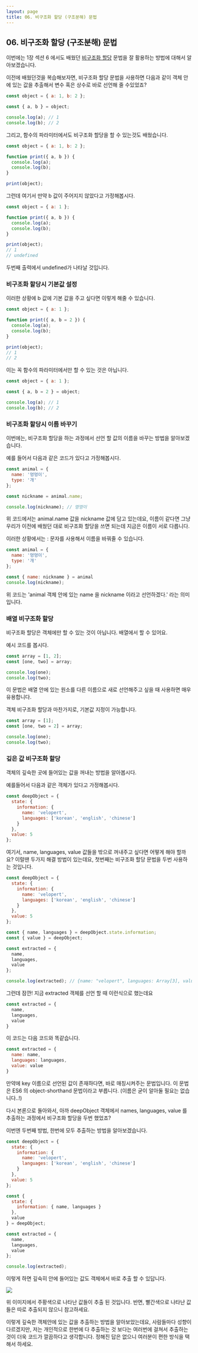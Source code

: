 ```yaml
---
layout: page
title: 06. 비구조화 할당 (구조분해) 문법
---
```


## 06. 비구조화 할당 (구조분해) 문법

이번에는 1장 섹션 6 에서도 배웠던 [비구조화 할당](https://learnjs.vlpt.us/basics/06-object.html#%EA%B0%9D%EC%B2%B4-%EB%B9%84%EA%B5%AC%EC%A1%B0%ED%99%94-%ED%95%A0%EB%8B%B9) 문법을 잘 활용하는 방법에 대해서 알아보겠습니다.

이전에 배웠던것을 복습해보자면, 비구조화 할당 문법을 사용하면 다음과 같이 객체 안에 있는 값을 추출해서 변수 혹은 상수로 바로 선언해 줄 수있었죠?

```javascript
const object = { a: 1, b: 2 };

const { a, b } = object;

console.log(a); // 1
console.log(b); // 2
```

그리고, 함수의 파라미터에서도 비구조화 할당을 할 수 있는것도 배웠습니다.

```javascript
const object = { a: 1, b: 2 };

function print({ a, b }) {
  console.log(a);
  console.log(b);
}

print(object);
```

그런데 여기서 만약 b 값이 주어지지 않았다고 가정해봅시다.

```javascript
const object = { a: 1 };

function print({ a, b }) {
  console.log(a);
  console.log(b);
}

print(object);
// 1
// undefined
```

두번째 출력에서 undefined가 나타날 것입니다. 

### 비구조화 할당시 기본값 설정

이러한 상황에 b 값에 기본 값을 주고 싶다면 이렇게 해줄 수 있습니다.

```javascript
const object = { a: 1 };

function print({ a, b = 2 }) {
  console.log(a);
  console.log(b);
}

print(object);
// 1
// 2
```


이는 꼭 함수의 파라미터에서만 할 수 있는 것은 아닙니다.

```javascript
const object = { a: 1 };

const { a, b = 2 } = object;

console.log(a); // 1
console.log(b); // 2
```


### 비구조화 할당시 이름 바꾸기

이번에는, 비구조화 할당을 하는 과정에서 선언 할 값의 이름을 바꾸는 방법을 알아보겠습니다.

예를 들어서 다음과 같은 코드가 있다고 가정해봅시다.

```javascript
const animal = {
  name: '멍멍이',
  type: '개'
};

const nickname = animal.name;

console.log(nickname); // 멍멍이
```

위 코드에서는 animal.name 값을 nickname 값에 담고 있는데요, 이름이 같다면 그냥 우리가 이전에 배웠던 대로 비구조화 할당을 쓰면 되는데 지금은 이름이 서로 다릅니다.

이러한 상황에서는 : 문자를 사용해서 이름을 바꿔줄 수 있습니다.

```javascript
const animal = {
  name: '멍멍이',
  type: '개'
};

const { name: nickname } = animal
console.log(nickname);
```

위 코드는 'animal 객체 안에 있는 name 을 nickname 이라고 선언하겠다.' 라는 의미입니다.

### 배열 비구조화 할당

비구조화 할당은 객체에만 할 수 있는 것이 아닙니다. 배열에서 할 수 있어요.

예시 코드를 봅시다.

```javascript
const array = [1, 2];
const [one, two] = array;

console.log(one);
console.log(two);
```

이 문법은 배열 안에 있는 원소를 다른 이름으로 새로 선언해주고 싶을 때 사용하면 매우 유용합니다.

객체 비구조화 할당과 마찬가지로, 기본값 지정이 가능합니다.

```javascript
const array = [1];
const [one, two = 2] = array;

console.log(one);
console.log(two);
```

### 깊은 값 비구조화 할당

객체의 깊숙한 곳에 들어있는 값을 꺼내는 방법을 알아봅시다.

예를들어서 다음과 같은 객체가 있다고 가정해봅시다.

```javascript
const deepObject = {
  state: {
    information: {
      name: 'velopert',
      languages: ['korean', 'english', 'chinese']
    }
  },
  value: 5
};
```

여기서, name, languages, value 값들을 밖으로 꺼내주고 싶다면 어떻게 해야 할까요? 이럴땐 두가지 해결 방법이 있는데요, 첫번째는 비구조화 할당 문법을 두번 사용하는 것입니다.

```javascript
const deepObject = {
  state: {
    information: {
      name: 'velopert',
      languages: ['korean', 'english', 'chinese']
    }
  },
  value: 5
};

const { name, languages } = deepObject.state.information;
const { value } = deepObject;

const extracted = {
  name,
  languages,
  value
};

console.log(extracted); // {name: "velopert", languages: Array[3], value: 5}
```

그런데 잠깐! 지금 extracted 객체를 선언 할 때 이런식으로 했는데요

```javascript
const extracted = {
  name,
  languages,
  value
}
```

이 코드는 다음 코드와 똑같습니다.
```javascript
const extracted = {
  name: name,
  languages: languages,
  value: value
}
```

만약에 key 이름으로 선언된 값이 존재하다면, 바로 매칭시켜주는 문법입니다. 이 문법은 ES6 의 object-shorthand 문법이라고 부릅니다. (이름은 굳이 알아둘 필요는 없습니다..!)

다시 본론으로 돌아와서, 아까 deepObject 객체에서 names, languages, value 를 추출하는 과정에서 비구조화 할당을 두번 했었죠?

이번엔 두번째 방법, 한번에 모두 추출하는 방법을 알아보겠습니다.

```javascript
const deepObject = {
  state: {
    information: {
      name: 'velopert',
      languages: ['korean', 'english', 'chinese']
    }
  },
  value: 5
};

const {
  state: {
    information: { name, languages }
  },
  value
} = deepObject;

const extracted = {
  name,
  languages,
  value
};

console.log(extracted);
```

이렇게 하면 깊숙히 안에 들어있는 값도 객체에서 바로 추출 할 수 있답니다. 

![](https://i.imgur.com/npMktDb.png)

위 이미지에서 주황색으로 나타난 값들이 추출 된 것입니다. 반면, 빨간색으로 나타난 값들은 따로 추출되지 않으니 참고하세요.

이렇게 깊숙한 객체안에 있는 값을 추출하는 방법을 알아보았는데요, 사람들마다 성향이 다르겠지만, 저는 개인적으로 한번에 다 추출하는 것 보다는 여러번에 걸쳐서 추출하는 것이 더욱 코드가 깔끔하다고 생각합니다. 정해진 답은 없으니 여러분이 편한 방식을 택해서 하세요.

